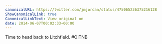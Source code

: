 ```yaml
---
canonicalURL: https://twitter.com/jmjordan/status/475065236375216128
ShowCanonicalLink: true
CanonicalLinkText: View original on
date: 2014-06-07T00:02:33+00:00
---
```

Time to head back to Litchfield. #OITNB